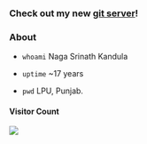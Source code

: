 ### Check out my new [git server](https://git.knsrinath.com)!

### About
- `whoami`  Naga Srinath Kandula

- `uptime`  ~17 years

- `pwd`	LPU, Punjab.

#### Visitor Count
![](https://profile-counter.glitch.me/knsrinath/count.svg)
